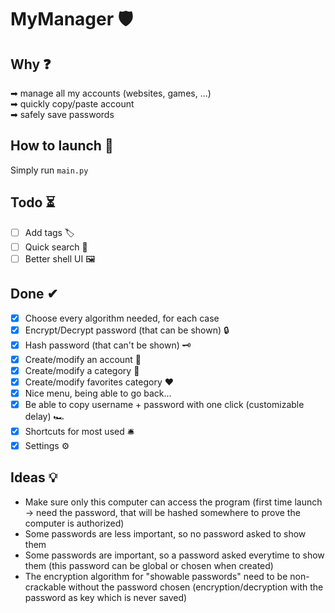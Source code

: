 # MyManager 🛡

## Why ❓
➡ manage all my accounts (websites, games, ...)  
➡ quickly copy/paste account  
➡ safely save passwords  

## How to launch 🚀
Simply run `main.py`

## Todo ⏳
- [ ] Add tags 🏷
- [ ] Quick search 🔎
- [ ] Better shell UI 🖼

## Done ✔
- [x] Choose every algorithm needed, for each case
- [x] Encrypt/Decrypt password (that can be shown) 🔒
- [x] Hash password (that can't be shown) 🗝️
- [x] Create/modify an account 📕
- [x] Create/modify a category 📓
- [x] Create/modify favorites category ♥
- [x] Nice menu, being able to go back...
- [x] Be able to copy username + password with one click (customizable delay) 🏎
- [x] Shortcuts for most used 🛎
- [x] Settings ⚙

## Ideas 💡
- Make sure only this computer can access the program (first time launch -> need the password, that will be hashed somewhere to prove the computer is authorized)
- Some passwords are less important, so no password asked to show them
- Some passwords are important, so a password asked everytime to show them (this password can be global or chosen when created)
- The encryption algorithm for "showable passwords" need to be non-crackable without the password chosen (encryption/decryption with the password as key which is never saved)